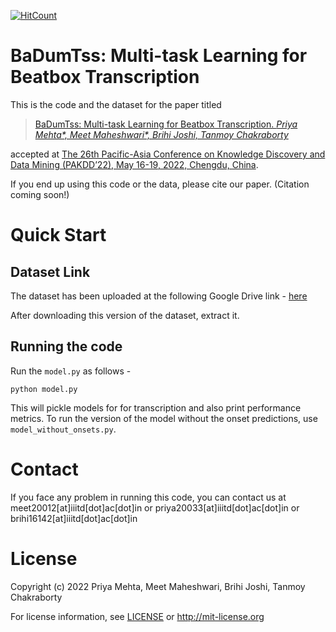 [![HitCount](http://hits.dwyl.io/LCS2-IIITD/CoReRank-WSDM-2019.svg)](http://hits.dwyl.io/LCS2-IIITD/CoReRank-WSDM-2019)
# BaDumTss: Multi-task Learning for Beatbox Transcription

This is the code and the dataset for the paper titled 

>[BaDumTss: Multi-task Learning for Beatbox Transcription. *Priya Mehta\*, Meet Maheshwari\*, Brihi Joshi, Tanmoy Chakraborty*]()

accepted at [The 26th Pacific-Asia Conference on Knowledge Discovery and Data Mining (PAKDD’22), May 16-19, 2022, Chengdu, China](http://www.pakdd.net/).

If you end up using this code or the data, please cite our paper. (Citation coming soon!)

# Quick Start

## Dataset Link 

The dataset has been uploaded at the following Google Drive link - [here](https://drive.google.com/file/d/1n84pzErX1xo8O5NMB16vpIhiqJhuakho/view?usp=sharing)

After downloading this version of the dataset, extract it. 


## Running the code

Run the ```model.py``` as follows - 

```
python model.py
```
This will pickle models for for transcription and also print performance metrics. To run the version of the model without the onset predictions, use ```model_without_onsets.py```.

# Contact

If you face any problem in running this code, you can contact us at meet20012\[at\]iiitd\[dot\]ac\[dot\]in or priya20033\[at\]iiitd\[dot\]ac\[dot\]in or brihi16142\[at\]iiitd\[dot\]ac\[dot\]in 

# License 

Copyright (c) 2022 Priya Mehta, Meet Maheshwari, Brihi Joshi, Tanmoy Chakraborty

For license information, see [LICENSE](LICENSE) or http://mit-license.org
